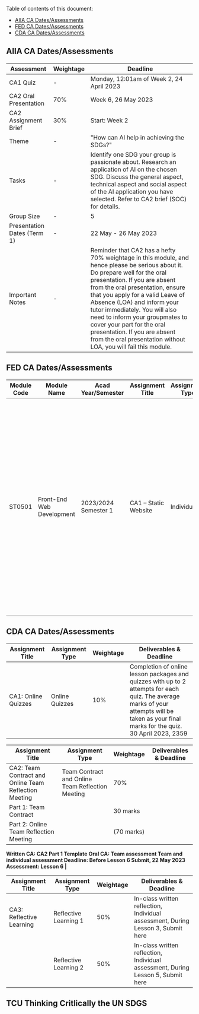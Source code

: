 Table of contents of this document:
- [AIIA CA Dates/Assessments](#1)
- [FED CA Dates/Assessments](#2)
- [CDA CA Dates/Assessments](#3)


<h2 id="1"> AIIA CA Dates/Assessments
<h4>

| Assessment | Weightage | Deadline |
|------------|------------|--------------|
| CA1 Quiz | - | Monday, 12:01am of Week 2, 24 April 2023 |
| CA2 Oral Presentation | 70% | Week 6, 26 May 2023 |
| CA2 Assignment Brief | 30% | Start: Week 2 |
| Theme | - | "How can AI help in achieving the SDGs?" |
| Tasks | - | Identify one SDG your group is passionate about. Research an application of AI on the chosen SDG. Discuss the general aspect, technical aspect and social aspect of the AI application you have selected. Refer to CA2 brief (SOC) for details. |
| Group Size | - | 5 |
| Presentation Dates (Term 1) | - | 22 May - 26 May 2023 |
| Important Notes | - | Reminder that CA2 has a hefty 70% weightage in this module, and hence please be serious about it. Do prepare well for the oral presentation. If you are absent from the oral presentation, ensure that you apply for a valid Leave of Absence (LOA) and inform your tutor immediately. You will also need to inform your groupmates to cover your part for the oral presentation. If you are absent from the oral presentation without LOA, you will fail this module. |


<h2 id="2">FED CA Dates/Assessments
<h4>

| Module Code | Module Name | Acad Year/Semester | Assignment Title | Assignment Type | Weightage | Deliverables & Deadline | Late Submission |
|-------------|-------------|--------------------|---------------------|-----------------|--------------|---------------------------------------|----------------|
| ST0501 | Front-End Web Development | 2023/2024 Semester 1 | CA1 – Static Website | Individual | 40% | All files used in the web pages. 29 May 2023, Monday 0900HR Digital submission in Bright Space using File naming convention as follows: CCC1AXX_nnnnnnn_yourname.zip Where CCC is your course name e.g. DIT; 1AXX is your class number e.g. 1A01 and nnnnnnn is your admin number e.g. 2312345. | 50% of the marks will be deducted for assignments that are received within ONE (1) calendar day after the submission deadline. No marks will be given thereafter. Exceptions to this policy will be given to students with valid LOA on medical or compassionate grounds. Students in such cases will need to inform the lecturer as soon as reasonably possible. |



<h2 id="3"> CDA CA Dates/Assessments
<h4>

| Assignment Title | Assignment Type | Weightage | Deliverables & Deadline |
|------------------|----------------|-----------|--------------------------|
| CA1: Online Quizzes | Online Quizzes | 10% | Completion of online lesson packages and quizzes with up to 2 attempts for each quiz. The average marks of your attempts will be taken as your final marks for the quiz. 30 April 2023, 2359 |

| Assignment Title | Assignment Type | Weightage | Deliverables & Deadline |
|------------------|----------------|-----------|--------------------------|
| CA2: Team Contract and Online Team Reflection Meeting | Team Contract and Online Team Reflection Meeting | 70% | 
Part 1: Team Contract  | |30 marks
Part 2: Online Team Reflection Meeting ||(70 marks)
Written CA: CA2 Part 1 Template
Oral CA: Team assessment
Team and individual assessment
Deadline: Before Lesson 6
Submit, 22 May 2023
Assessment: Lesson 6 |

| Assignment Title | Assignment Type | Weightage | Deliverables & Deadline |
|------------------|----------------|-----------|--------------------------|
| CA3: Reflective Learning | Reflective Learning 1 | 50% | In-class written reflection, Individual assessment, During Lesson 3, Submit here |
|                   | Reflective Learning 2 | 50% | In-class written reflection, Individual assessment, During Lesson 5, Submit here |


<h2 id="4"> TCU Thinking Critlically the UN SDGS


